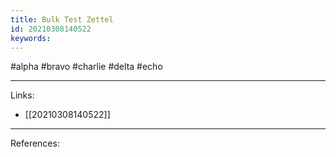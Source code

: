 ```yaml
---
title: Bulk Test Zettel
id: 20210308140522
keywords:
---
```

#alpha #bravo #charlie #delta #echo

---
Links:

- [[20210308140522]]

---
References:

